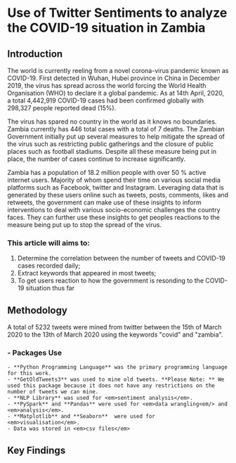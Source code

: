 # Use of  Twitter Sentiments to analyze the COVID-19 situation in Zambia

## Introduction
The world is currently reeling from a novel corona-virus pandemic known as COVID-19. First detected in Wuhan, Hubei province in China in December 2019, the virus has spread across the world forcing the World Health Organisation (WHO) to declare it a global pandemic. As at 14th April, 2020, a total 4,442,919 COVID-19 cases had been confirmed globally with 298,327 people reported dead (15%). 

The virus has spared no country in the world as it knows no boundaries. Zambia currently has 446 total cases with a total of 7 deaths. The Zambian Government initially put up several measures to help mitigate the spread of the virus such as restricting public gatherings and the closure of public places such as football stadiums. Despite all these measure being put in place, the number of cases continue to increase significantly. 

Zambia has a population of 18.2 million people with over 50 % active internet users. Majority of whom spend their time on various social media platforms such as Facebook, twitter and Instagram. Leveraging data that is generated by these users online such as tweets, posts, comments, likes and retweets, the government can make use of these insights to inform interventions to deal with various socio-economic challenges the country faces. They can further use these insights to get peoples reactions to the measure being put up to stop the spread of the virus.
 
 ### This article will aims to:
  1) Determine the correlation between the number of tweets and COVID-19 cases recorded daily; 
  2) Extract keywords that appeared in most tweets;
  3) To get users reaction to how the government is resonding to the COVID-19 situation thus far
 
## Methodology
A total of 5232 tweets were mined from twitter between the 15th of March 2020 to the 13th of March 2020 using the keywords "covid" and "zambia".

### - Packages Use
    - **Python Programming Language** was the primary programming language for this work.
    - **GetOldTweets3** was used to mine old tweets. **Please Note: ** We used this package because it does not have any restrictions on the number of tweets we can mine. 
    - **NLP Library** was used for <em>sentiment analysis</em>.
    - **PySpark** and **Pandas** were used for <em>data wrangling<em/> and <em>analysis</em>.
    - **Matplotlib** and **Seaborn**  were used for <em>visualisation</em>.
    - Data was stored in <em>csv files</em> 
    
## Key Findings

